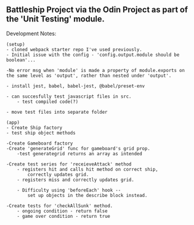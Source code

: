 ## Battleship Project via the Odin Project as part of the 'Unit Testing' module.

Development Notes:

    (setup)
    - cloned webpack starter repo I've used previously.
    - Initial issue with the config - 'config.output.module should be boolean'...

    -No error msg when 'module' is made a property of module.exports on the same level as 'output', rather than nested under 'output'.

    - install jest, babel, babel-jest, @babel/preset-env

    - can succesfully test javascript files in src.     
        - test compiled code(?)

    - move test files into separate folder
    
    (app)
    - Create Ship factory
    - test ship object methods

    -Create Gameboard factory
    -Create 'generateGrid' func for gameboard's grid prop.
        -test generategrid returns an array as intended
    
    -Create test series for 'receieveAttack' method
        - registers hit and calls hit method on correct ship,
            correctly updates grid.
        - registers miss and correctly updates grid.

        - Difficulty using 'beforeEach' hook --
            set up objects in the describe block instead.

    -Create tests for 'checkAllSunk' method.
        - ongoing condition - return false
        - game over condition - return true

